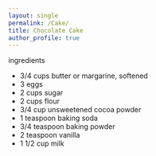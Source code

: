 ```yaml
---
layout: single
permalink: /Cake/
title: Chocolate Cake
author_profile: true
---
```


ingredients
* 3/4 cups butter or margarine, softened
* 3 eggs
* 2 cups sugar
* 2 cups flour
* 3/4 cup unsweetened cocoa powder
* 1 teaspoon baking soda
* 3/4 teaspoon baking powder
* 2 teaspoon vanilla
* 1 1/2 cup milk
